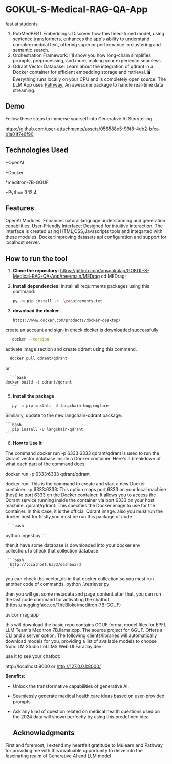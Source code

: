 # GOKUL-S-Medical-RAG-QA-App
fast.ai students

1. PubMedBERT Embeddings: Discover how this fined-tuned model, using sentence transformers, enhances the app's ability to understand complex medical text, offering superior performance in clustering and semantic search.
2. Orchestration Framework: I'll show you how long-chain simplifies prompts, preprocessing, and more, making your experience seamless.
3. Qdrant Vector Database: Learn about the integration of qdrant in a Docker container for efficient embedding storage and retrieval.
 🖥️ Everything runs locally on your CPU and is completely open source.
The LLM App uses [Pathway](https://pathway.com/), An awesome package to handle real-time data streaming.

## Demo
Follow these steps to immerse yourself into Generative AI Storytelling

https://github.com/user-attachments/assets/056588e5-99f8-4db2-bfca-b1a01f7e6f90


## Technologies Used
*OpenAI

*Docker

*meditron-7B-GGUF

*Python 3.12.4  

## Features
OpenAI Modules: Enhances natural language understanding and generation capabilities.
User-Friendly Interface: Designed for intuitive interaction. The interface is created using HTML,CSS,Javascripts tools and integarted with these modules.
Docker:improving datasets api configuration and support for localhost server.



## How to run the tool
1. **Clone the repository:**
https://github.com/apsgokulag/GOKUL-S-Medical-RAG-QA-App/tree/main/MEDrag
cd MEDrag;

3. **Install dependencies:**
   install all requirments packages using this command.
   
    ```bash
   py -m pip install -r .\requirements.txt
   ```
4. **download the docker**

      ```bash
   https://www.docker.com/products/docker-desktop/
      ```
create an account and sign-in
check docker is downloaded successfully

```bash
   docker --version 
 ```

activate image section and create qdrant using this command.

   ```bash
     docker pull qdrant/qdrant
   ```
   or
   
      ```bash
    docker build -t qdrant/qdrant
       ```
    
5. **Install the package**
   
  ```bash
     py -m pip install -U langchain-huggingface 
  ```

Similarly, update to the new langchain-qdrant package:


    ```bash
       pip install -U langchain-qdrant
    ```


6. **How to Use It**

The command docker run -p 6333:6333 qdrant/qdrant is used to run the Qdrant vector database inside a Docker container. Here's a breakdown of what each part of the command does:

docker run -p 6333:6333 qdrant/qdrant

docker run: This is the command to create and start a new Docker container.
-p 6333:6333: This option maps port 6333 on your local machine (host) to port 6333 on the Docker container. It allows you to access the Qdrant service running inside the container via port 6333 on your host machine.
qdrant/qdrant: This specifies the Docker image to use for the container. In this case, it is the official Qdrant image.
also you must run the docker host for 
 firstly,you must be run this package of code
 
     ```bash
 python ingest.py
     ```

 then,it have some database is downloaded into your docker env collection.To check that collection database 

     ```bash
      http://localhost:6333/dashboard
     ```

you can check the vector_db in that docker collection.so you must run another code of commands,
python .\retriever.py 

then you will get some metadata and page_content.after that, you can run the last code command for activating the chatbot,
(https://huggingface.co/TheBloke/meditron-7B-GGUF)

uvicorn rag:app 

this will download the basic repo contains GGUF format model files for EPFL LLM Team's Meditron 7B.llama.cpp. The source project for GGUF. Offers a CLI and a server option.
The following clients/libraries will automatically download models for you, providing a list of available models to choose from:
LM Studio
LoLLMS Web UI
Faraday.dev

use it to see your chatbot:

http://localhost:8000
or
http://127.0.0.1:8000/


**Benefits:**
- Unlock the transformative capabilities of generative AI.
- Seamlessly generate medical health care ideas based on user-provided prompts.
- Ask any kind of question related on medical health questions used on the 2024 data will shown perfectly by using this predefined idea.

  ## Acknowledgments

First and foremost, I extend my heartfelt gratitude to Mulearn and Pathway for providing me with this invaluable opportunity to delve into the fascinating realm of Generative AI and LLM model



 





   
   

